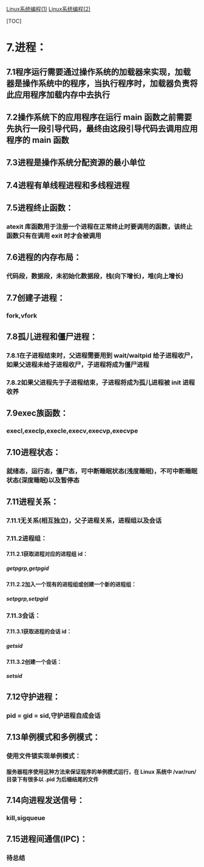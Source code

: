[Linux系统编程(1)](./Linux系统编程(1).md)
[Linux系统编程(2)](./Linux系统编程(2).md)

[TOC]

# 7.进程：
## 7.1程序运行需要通过操作系统的加载器来实现，加载器是操作系统中的程序，当执行程序时，加载器负责将此应用程序加载内存中去执行
## 7.2操作系统下的应用程序在运行 main 函数之前需要先执行一段引导代码，最终由这段引导代码去调用应用程序的 main 函数
## 7.3进程是操作系统分配资源的最小单位
## 7.4进程有单线程进程和多线程进程
## 7.5进程终止函数：
### atexit 库函数用于注册一个进程在正常终止时要调用的函数，该终止函数只有在调用 exit 时才会被调用
## 7.6进程的内存布局：
### 代码段，数据段，未初始化数据段，栈(向下增长)，堆(向上增长)
## 7.7创建子进程：
### fork,vfork
## 7.8孤儿进程和僵尸进程：
### 7.8.1在子进程结束时，父进程需要用到 wait/waitpid 给子进程收尸，如果父进程未给子进程收尸，子进程将成为僵尸进程
### 7.8.2如果父进程先于子进程结束，子进程将成为孤儿进程被 init 进程收养
## 7.9exec族函数：
### execl,execlp,execle,execv,execvp,execvpe
## 7.10进程状态：
### 就绪态，运行态，僵尸态，可中断睡眠状态(浅度睡眠)，不可中断睡眠状态(深度睡眠)以及暂停态
## 7.11进程关系：
### 7.11.1无关系(相互独立)，父子进程关系，进程组以及会话
### 7.11.2进程组：
#### 7.11.2.1获取进程对应的进程组 id：
##### getpgrp,getpgid
#### 7.11.2.2加入一个现有的进程组或创建一个新的进程组：
##### setpgrp,setpgid
### 7.11.3会话：
#### 7.11.3.1获取进程的会话 id：
##### getsid
#### 7.11.3.2创建一个会话：
##### setsid
## 7.12守护进程：
### pid = gid = sid,守护进程自成会话
## 7.13单例模式和多例模式：
### 使用文件锁实现单例模式：
#### 服务器程序使用这种方法来保证程序的单例模式运行，在 Linux 系统中 /var/run/ 目录下有很多以 .pid 为后缀结尾的文件
## 7.14向进程发送信号：
### kill,sigqueue
## 7.15进程间通信(IPC)：
### 待总结